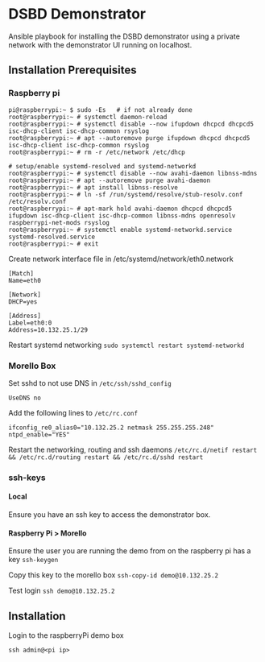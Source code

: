 # DSBD Demonstrator

Ansible playbook for installing the DSBD demonstrator using a private network with the demonstrator UI running on localhost.
## Installation Prerequisites

### Raspberry pi

```# deinstall classic networking
pi@raspberrypi:~ $ sudo -Es   # if not already done
root@raspberrypi:~ # systemctl daemon-reload
root@raspberrypi:~ # systemctl disable --now ifupdown dhcpcd dhcpcd5 isc-dhcp-client isc-dhcp-common rsyslog
root@raspberrypi:~ # apt --autoremove purge ifupdown dhcpcd dhcpcd5 isc-dhcp-client isc-dhcp-common rsyslog
root@raspberrypi:~ # rm -r /etc/network /etc/dhcp

# setup/enable systemd-resolved and systemd-networkd
root@raspberrypi:~ # systemctl disable --now avahi-daemon libnss-mdns
root@raspberrypi:~ # apt --autoremove purge avahi-daemon
root@raspberrypi:~ # apt install libnss-resolve
root@raspberrypi:~ # ln -sf /run/systemd/resolve/stub-resolv.conf /etc/resolv.conf
root@raspberrypi:~ # apt-mark hold avahi-daemon dhcpcd dhcpcd5 ifupdown isc-dhcp-client isc-dhcp-common libnss-mdns openresolv raspberrypi-net-mods rsyslog
root@raspberrypi:~ # systemctl enable systemd-networkd.service systemd-resolved.service
root@raspberrypi:~ # exit
```

Create network interface file in /etc/systemd/network/eth0.network
```
[Match]
Name=eth0

[Network]
DHCP=yes

[Address]
Label=eth0:0
Address=10.132.25.1/29
```
Restart systemd networking
`sudo systemctl restart systemd-networkd`

### Morello Box

Set sshd to not use DNS in `/etc/ssh/sshd_config`
```
UseDNS no
```

Add the following lines to `/etc/rc.conf`

```
ifconfig_re0_alias0="10.132.25.2 netmask 255.255.255.248"
ntpd_enable="YES"
```

Restart the networking, routing and ssh daemons
`/etc/rc.d/netif restart && /etc/rc.d/routing restart && /etc/rc.d/sshd restart`

### ssh-keys

#### Local

Ensure you have an ssh key to access the demonstrator box.

#### Raspberry Pi > Morello
Ensure the user you are running the demo from on the raspberry pi has a key
`ssh-keygen`

Copy this key to the morello box
`ssh-copy-id demo@10.132.25.2`

Test login
`ssh demo@10.132.25.2`

## Installation

Login to the raspberryPi demo box

`ssh admin@<pi ip>`


